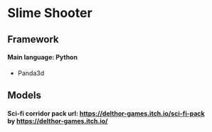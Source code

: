 # Slime Shooter

## Framework
#### Main language: Python
- Panda3d

## Models 
#### Sci-fi corridor pack url: https://delthor-games.itch.io/sci-fi-pack <br /> by https://delthor-games.itch.io/ 